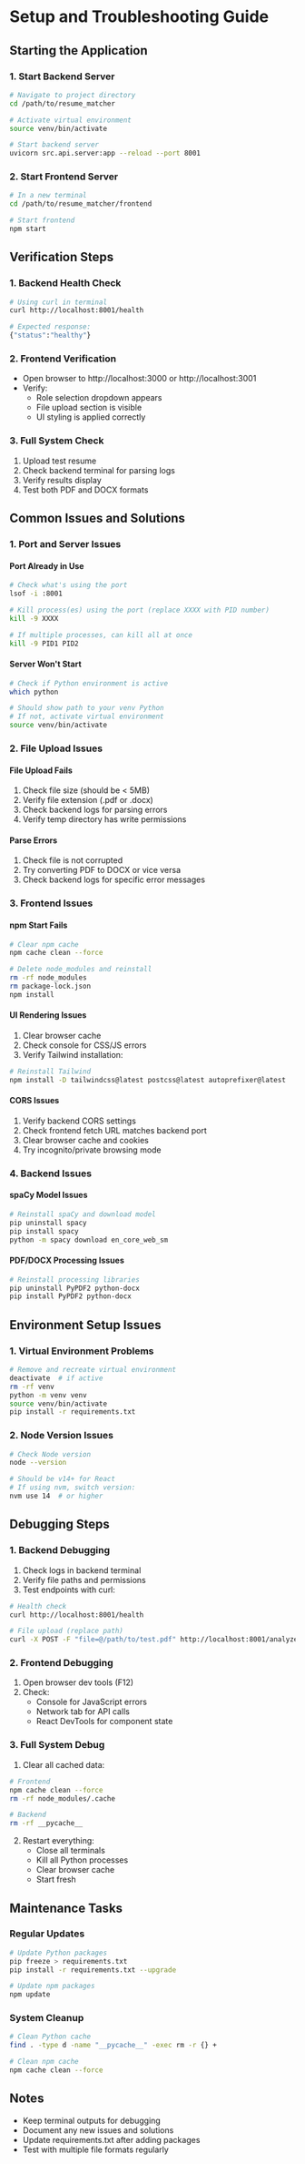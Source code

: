 # Setup and Troubleshooting Guide

## Starting the Application

### 1. Start Backend Server
```bash
# Navigate to project directory
cd /path/to/resume_matcher

# Activate virtual environment
source venv/bin/activate

# Start backend server
uvicorn src.api.server:app --reload --port 8001
```

### 2. Start Frontend Server
```bash
# In a new terminal
cd /path/to/resume_matcher/frontend

# Start frontend
npm start
```

## Verification Steps

### 1. Backend Health Check
```bash
# Using curl in terminal
curl http://localhost:8001/health

# Expected response:
{"status":"healthy"}
```

### 2. Frontend Verification
- Open browser to http://localhost:3000 or http://localhost:3001
- Verify:
  - Role selection dropdown appears
  - File upload section is visible
  - UI styling is applied correctly

### 3. Full System Check
1. Upload test resume
2. Check backend terminal for parsing logs
3. Verify results display
4. Test both PDF and DOCX formats

## Common Issues and Solutions

### 1. Port and Server Issues

#### Port Already in Use
```bash
# Check what's using the port
lsof -i :8001

# Kill process(es) using the port (replace XXXX with PID number)
kill -9 XXXX

# If multiple processes, can kill all at once
kill -9 PID1 PID2
```

#### Server Won't Start
```bash
# Check if Python environment is active
which python

# Should show path to your venv Python
# If not, activate virtual environment
source venv/bin/activate
```

### 2. File Upload Issues

#### File Upload Fails
1. Check file size (should be < 5MB)
2. Verify file extension (.pdf or .docx)
3. Check backend logs for parsing errors
4. Verify temp directory has write permissions

#### Parse Errors
1. Check file is not corrupted
2. Try converting PDF to DOCX or vice versa
3. Check backend logs for specific error messages

### 3. Frontend Issues

#### npm Start Fails
```bash
# Clear npm cache
npm cache clean --force

# Delete node_modules and reinstall
rm -rf node_modules
rm package-lock.json
npm install
```

#### UI Rendering Issues
1. Clear browser cache
2. Check console for CSS/JS errors
3. Verify Tailwind installation:
```bash
# Reinstall Tailwind
npm install -D tailwindcss@latest postcss@latest autoprefixer@latest
```

#### CORS Issues
1. Verify backend CORS settings
2. Check frontend fetch URL matches backend port
3. Clear browser cache and cookies
4. Try incognito/private browsing mode

### 4. Backend Issues

#### spaCy Model Issues
```bash
# Reinstall spaCy and download model
pip uninstall spacy
pip install spacy
python -m spacy download en_core_web_sm
```

#### PDF/DOCX Processing Issues
```bash
# Reinstall processing libraries
pip uninstall PyPDF2 python-docx
pip install PyPDF2 python-docx
```

## Environment Setup Issues

### 1. Virtual Environment Problems
```bash
# Remove and recreate virtual environment
deactivate  # if active
rm -rf venv
python -m venv venv
source venv/bin/activate
pip install -r requirements.txt
```

### 2. Node Version Issues
```bash
# Check Node version
node --version

# Should be v14+ for React
# If using nvm, switch version:
nvm use 14  # or higher
```

## Debugging Steps

### 1. Backend Debugging
1. Check logs in backend terminal
2. Verify file paths and permissions
3. Test endpoints with curl:
```bash
# Health check
curl http://localhost:8001/health

# File upload (replace path)
curl -X POST -F "file=@/path/to/test.pdf" http://localhost:8001/analyze-resume
```

### 2. Frontend Debugging
1. Open browser dev tools (F12)
2. Check:
   - Console for JavaScript errors
   - Network tab for API calls
   - React DevTools for component state

### 3. Full System Debug
1. Clear all cached data:
```bash
# Frontend
npm cache clean --force
rm -rf node_modules/.cache

# Backend
rm -rf __pycache__
```

2. Restart everything:
   - Close all terminals
   - Kill all Python processes
   - Clear browser cache
   - Start fresh

## Maintenance Tasks

### Regular Updates
```bash
# Update Python packages
pip freeze > requirements.txt
pip install -r requirements.txt --upgrade

# Update npm packages
npm update
```

### System Cleanup
```bash
# Clean Python cache
find . -type d -name "__pycache__" -exec rm -r {} +

# Clean npm cache
npm cache clean --force
```

## Notes
- Keep terminal outputs for debugging
- Document any new issues and solutions
- Update requirements.txt after adding packages
- Test with multiple file formats regularly